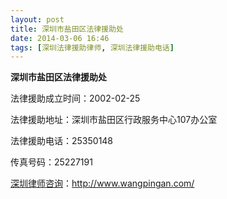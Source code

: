 ```yaml
---
layout: post
title: 深圳市盐田区法律援助处
date: 2014-03-06 16:46
tags: [深圳法律援助律师, 深圳法律援助电话]
---
```

<strong>深圳市盐田区法律援助处</strong>

法律援助成立时间：2002-02-25

法律援助地址：深圳市盐田区行政服务中心107办公室

法律援助电话：25350148

传真号码：25227191


<a href="http://www.wangpingan.com/">深圳律师咨询</a>：<a href="http://www.wangpingan.com/">http://www.wangpingan.com/</a>

